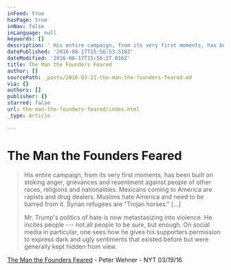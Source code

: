 ```yaml
---
inFeed: true
hasPage: true
inNav: false
inLanguage: null
keywords: []
description: ' His entire campaign, from its very first moments, has been built on stoking anger, grievances and resentment against people of other races, religions and nationalities. Mexicans coming to America are rapists and drug dealers. Muslims hate America and need to be barred from it. Syrian refugees are “Trojan horses." [...] Mr. Trump’s politics of hate is now metastasizing into violence. He incites people — not all people to be sure, but enough. On social media in particular, one sees how he gives his supporters permission to express dark and ugly sentiments that existed before but were generally kept hidden from view.'
datePublished: '2016-08-17T15:56:53.518Z'
dateModified: '2016-08-17T15:56:27.016Z'
title: The Man the Founders Feared
author: []
sourcePath: _posts/2016-03-21-the-man-the-founders-feared.md
via: {}
authors: []
publisher: {}
starred: false
url: the-man-the-founders-feared/index.html
_type: Article

---
```

# The Man the Founders Feared

> His entire campaign, from its very first moments, has been built on stoking anger, grievances and resentment against people of other races, religions and nationalities. Mexicans coming to America are rapists and drug dealers. Muslims hate America and need to be barred from it. Syrian refugees are "Trojan horses." \[...\] 
> 
> Mr. Trump's politics of hate is now metastasizing into violence. He incites people --- not all people to be sure, but enough. On social media in particular, one sees how he gives his supporters permission to express dark and ugly sentiments that existed before but were generally kept hidden from view.

[The Man the Founders Feared][0] - Peter Wehner - NYT 03/19/16

[0]: http://mobile.nytimes.com/2016/03/20/opinion/campaign-stops/the-man-the-founders-feared.html
